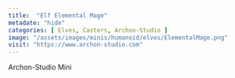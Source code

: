 ```yaml
---
title:  "Elf Elemental Mage"
metadate: "hide"
categories: [ Elves, Casters, Archon-Studio ]
image: "/assets/images/minis/humanoid/elves/ElementalMage.png"
visit: "https://www.archon-studio.com"
---
```

Archon-Studio Mini